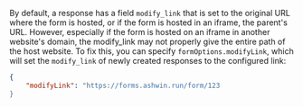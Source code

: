 By default, a response has a field `modify_link` that is set to the original URL where the form is hosted, or if the form is hosted in an iframe, the parent's URL. However, especially if the form is hosted on an iframe in another website's domain, the modify_link may not properly give the entire path of the host website. To fix this, you can specify `formOptions.modifyLink`, which will set the `modify_link` of newly created responses to the configured link:

```json
{
    "modifyLink": "https://forms.ashwin.run/form/123
}
```
